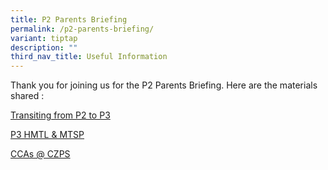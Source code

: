 ```yaml
---
title: P2 Parents Briefing
permalink: /p2-parents-briefing/
variant: tiptap
description: ""
third_nav_title: Useful Information
---
```

<p>Thank you for joining us for the P2 Parents Briefing. Here are the materials
shared :</p>
<p><a href="/files/Transiting_from_P2_to_P3.pdf" rel="noopener noreferrer nofollow" target="_blank">Transiting from P2 to P3</a>
</p>
<p><a href="/files/P2_Parents_Engagement_Session_2024_P3_HMTL___MTSP.pdf" rel="noopener noreferrer nofollow" target="_blank">P3 HMTL &amp; MTSP</a>
</p>
<p><a href="/files/CCAs___CZPS.pdf" rel="noopener noreferrer nofollow" target="_blank">CCAs @ CZPS</a>
</p>